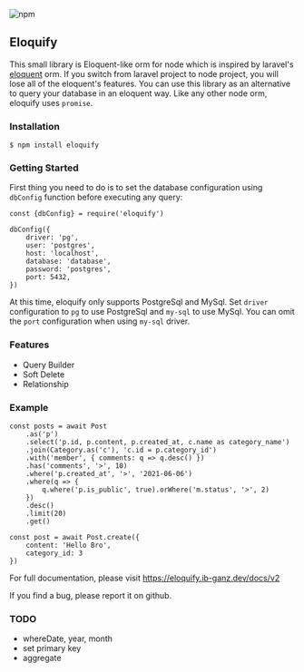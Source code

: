 ![npm](https://img.shields.io/npm/v/eloquify)

## Eloquify
This small library is Eloquent-like orm for node which is inspired by laravel's [eloquent](https://laravel.com/docs/8.x/eloquent) orm. If you switch from laravel project to node project, you will lose all of the eloquent's features. You can use this library as an alternative to query your database in an eloquent way. Like any other node orm, eloquify uses `promise`.

### Installation
```
$ npm install eloquify
```

### Getting Started
First thing you need to do is to set the database configuration using `dbConfig` function before executing any query: 
```
const {dbConfig} = require('eloquify')

dbConfig({
    driver: 'pg',
    user: 'postgres',
    host: 'localhost',
    database: 'database',
    password: 'postgres',
    port: 5432,
})
```

At this time, eloquify only supports PostgreSql and MySql. Set `driver` configuration to `pg` to use PostgreSql and `my-sql` to use MySql. You can omit the `port` configuration when using `my-sql` driver.

### Features
* Query Builder
* Soft Delete
* Relationship

### Example
```
const posts = await Post
    .as('p')
    .select('p.id, p.content, p.created_at, c.name as category_name')
    .join(Category.as('c'), 'c.id = p.category_id')
    .with('member', { comments: q => q.desc() })
    .has('comments', '>', 10)
    .where('p.created_at', '>', '2021-06-06')
    .where(q => {
        q.where('p.is_public', true).orWhere('m.status', '>', 2)
    })
    .desc()
    .limit(20)
    .get()
    
const post = await Post.create({
    content: 'Hello Bro',
    category_id: 3
})
```

For full documentation, please visit https://eloquify.ib-ganz.dev/docs/v2

If you find a bug, please report it on github.

### TODO
* whereDate, year, month
* set primary key
* aggregate
